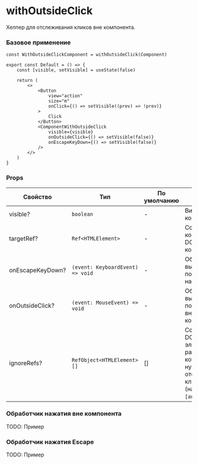 # withOutsideClick

<!-- description:start -->
Хелпер для отслеживания кликов вне компонента.
<!-- description:end -->

### Базовое применение

```tsx
const WithOutsideClickComponent = withOutsideClick(Component)

export const Default = () => {
    const [visible, setVisible] = useState(false)

    return (
        <>
            <Button
                view="action"
                size="m"
                onClick={() => setVisible((prev) => !prev)}
            >
                Click
            </Button>
            <ComponentWithOutsideClick
                visible={visible}
                onOutsideClick={() => setVisible(false)}
                onEscapeKeyDown={() => setVisible(false)}
            />
        </>
    )
}
```

### Props

<!-- props:start -->
| Свойство          | Тип                              | По умолчанию  | Описание                                                                                     |
| ----------------- | -------------------------------- | ------------- | -------------------------------------------------------------------------------------------- |
| visible?          | `boolean`                        | -             | Видимость компонента                                                                         |
| targetRef?        | `Ref<HTMLElement>`               | -             | Ссылка на корневой DOM-элемент компонента                                                    |
| onEscapeKeyDown?  | `(event: KeyboardEvent) => void` | -             | Обработчик, вызывающийся после нажатия на escape                                             |
| onOutsideClick?   | `(event: MouseEvent) => void`    | -             | Обработчик, вызывающийся после клика вне компонента                                          |
| ignoreRefs?       | `RefObject<HTMLElement>[]`       | []            | Ссылки на DOM-элементы, в рамках которых не нужно отслеживать клик (например, `[anchorRef]`) |
<!-- props:end -->

### Обработчик нажатия вне компонента

TODO: Пример

### Обработчик нажатия Escape

TODO: Пример